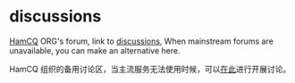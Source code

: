 # discussions

[HamCQ](github.com/hamcq) ORG's forum, link to [discussions](https://github.com/orgs/HamCQ/discussions), When mainstream forums are unavailable, you can make an alternative here.  


HamCQ 组织的备用讨论区，当主流服务无法使用时候，可以[在此](https://github.com/orgs/HamCQ/discussions)进行开展讨论。
